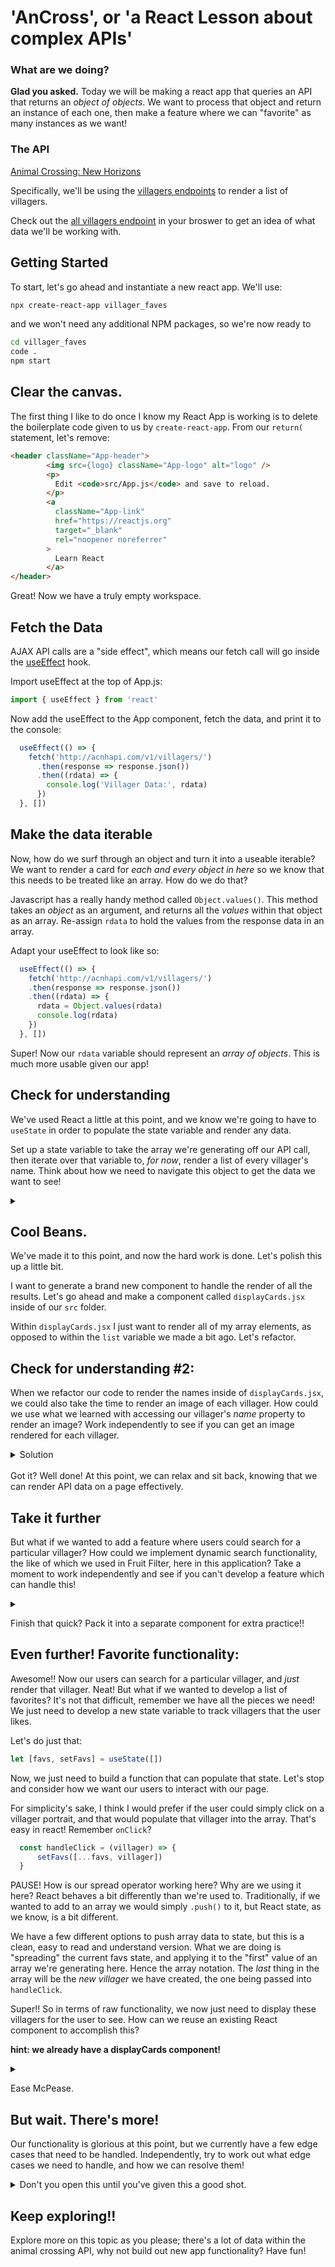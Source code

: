 # 'AnCross', or 'a React Lesson about complex APIs'

### What are we doing?

**Glad you asked.** Today we will be making a react app that queries an API that returns an *object of objects*. We want to process that object and return an instance of each one, then make a feature where we can "favorite" as many instances as we want!

### The API

[Animal Crossing: New Horizons](https://acnhapi.com/doc)

Specifically, we'll be using the [villagers endpoints](https://acnhapi.com/doc#tag/Villagers) to render a list of villagers.

Check out the [all villagers endpoint](http://acnhapi.com/v1/villagers/) in your broswer to get an idea of what data we'll be working with.

## Getting Started

To start, let's go ahead and instantiate a new react app. We'll use:
``` bash
npx create-react-app villager_faves
```
and we won't need any additional NPM packages, so we're now ready to 
``` bash
cd villager_faves
code .
npm start
```

## Clear the canvas.

The first thing I like to do once I know my React App is working is to delete the boilerplate code given to us by `create-react-app`. From our `return(` statement, let's remove:
``` html
<header className="App-header">
        <img src={logo} className="App-logo" alt="logo" />
        <p>
          Edit <code>src/App.js</code> and save to reload.
        </p>
        <a
          className="App-link"
          href="https://reactjs.org"
          target="_blank"
          rel="noopener noreferrer"
        >
          Learn React
        </a>
</header>
```

Great! Now we have a truly empty workspace.

## Fetch the Data

AJAX API calls are a "side effect", which means our fetch call will go inside the [useEffect](https://reactjs.org/docs/hooks-effect.html) hook.

Import useEffect at the top of App.js:

``` js
import { useEffect } from 'react'
```

Now add the useEffect to the App component, fetch the data, and print it to the console:

``` js
  useEffect(() => {
    fetch('http://acnhapi.com/v1/villagers/')
      .then(response => response.json())
      .then((rdata) => {
        console.log('Villager Data:', rdata)
      })
  }, [])
  ```

## Make the data iterable

Now, how do we surf through an object and turn it into a useable iterable? We want to render a card for *each and every object in here* so we know that this needs to be treated like an array. How do we do that?

Javascript has a really handy method called `Object.values()`. This method takes an *object* as an argument, and returns all the *values* within that object as an array. Re-assign `rdata` to hold the values from the response data in an array.

Adapt your useEffect to look like so:
``` js
  useEffect(() => {
    fetch('http://acnhapi.com/v1/villagers/')
    .then(response => response.json())
    .then((rdata) => {
      rdata = Object.values(rdata)
      console.log(rdata)
    })
  }, [])
```

Super! Now our `rdata` variable should represent an *array of objects*. This is much more usable given our app!

## Check for understanding

We've used React a little at this point, and we know we're going to have to `useState` in order to populate the state variable and render any data.

Set up a state variable to take the array we're generating off our API call, then iterate over that variable to, *for now*, render a list of every villager's name. Think about how we need to navigate this object to get the data we want to see!

<details>
<summary></summary>
at the top

```js
let [data, setData] = useState({hits: []})
```

Adapt the useEffect:

```js
  useEffect(() => {
    fetch('http://acnhapi.com/v1/villagers/')
      .then(response => response.json())
      .then((rdata) => {
        rdata = Object.values(rdata)
        setData({hits: rdata})
      })
  }, [])
```

```js
    let list = data.hits.map((villager, i) => {
        return(
            <p>{villager.name['name-USen']}</p>
        )
    })
```

</details>

## Cool Beans.

We've made it to this point, and now the hard work is done. Let's polish this up a little bit.

I want to generate a brand new component to handle the render of all the results. Let's go ahead and make a component called `displayCards.jsx` inside of our `src` folder.

Within `displayCards.jsx` I just want to render all of my array elements, as opposed to within the `list` variable we made a bit ago. Let's refactor.

## Check for understanding #2:
When we refactor our code to render the names inside of ```displayCards.jsx```, we could also take the time to render an image of each villager. How could we use what we learned with accessing our villager's *name* property to render an image?
Work independently to see if you can get an image rendered for each villager.

<details>
<summary>Solution</summary>

Inside of `displayCards.jsx`

```js
  <div>
      {props.data.map((villager, i) => {
          return (
          <div key={i} className="villagerCard">
              <img className="villagerPic" src={villager['image_uri']} alt={villager.name['name-USen']} />
              <p>{villager.name['name-USen']}</p>
          </div>
          )
      })}
  </div>
```
</details>
<br>
Got it? Well done!
At this point, we can relax and sit back, knowing that we can render API data on a page effectively.

## Take it further

But what if we wanted to add a feature where users could search for a particular villager? How could we implement dynamic search functionality, the like of which we used in Fruit Filter, here in this application? Take a moment to work independently and see if you can't develop a feature which can handle this!

<details>
<summary></summary>


```js
  const dynamicSearch = () => {
      return data.hits.filter(villager => villager.name['name-USen'].toLowerCase().includes(search.toLowerCase()))
  }
```

and within the return...

```js
  <div className="searchBox">
    <input type="text" value={search} onChange={handleChange} />
  </div>
```

</details>

Finish that quick? Pack it into a separate component for extra practice!!

## Even further! Favorite functionality:

Awesome!! Now our users can search for a particular villager, and *just* render that villager. Neat! 
But what if we wanted to develop a list of favorites? It's not that difficult, remember we have all the pieces we need! We just need to develop a new state variable to track villagers that the user likes.

Let's do just that:
```js
let [favs, setFavs] = useState([])
```
Now, we just need to build a function that can populate that state. Let's stop and consider how we want our users to interact with our page.

For simplicity's sake, I think I would prefer if the user could simply click on a villager portrait, and that would populate that villager into the array. That's easy in react! Remember `onClick`?

```js
  const handleClick = (villager) => {
      setFavs([...favs, villager])
  }
```

PAUSE! How is our spread operator working here? Why are we using it here? 
React behaves a bit differently than we're used to. Traditionally, if we wanted to add to an array we would simply `.push()` to it, but React state, as we know, is a bit different.

We have a few different options to push array data to state, but this is a clean, easy to read and understand version. What we are doing is "spreading" the current favs state, and applying it to the "first" value of an array we're generating here. Hence the array notation. The *last* thing in the array will be the *new villager* we have created, the one being passed into `handleClick`.

Super!! So in terms of raw functionality, we now just need to display these villagers for the user to see. How can we reuse an existing React component to accomplish this?

**hint: we already have a displayCards component!**

<details>
<summary></summary>
In app.js...

```js
  <div className="favBox">
        <DisplayCards data={favs} />
  </div>

```

</details>

Ease McPease.

## But wait. There's more!

Our functionality is glorious at this point, but we currently have a few edge cases that need to be handled. Independently, try to work out what edge cases we need to handle, and how we can resolve them!

<details>
<summary>Don't you open this until you've given this a good shot.</summary>
First issue: We can send a villager to our faves array multiple times. While it does resemble my preference of having 45 instances of Chevre as my "favorite villagers" it's actually a fairly poor user experience. Here's how I might fix it:

```js
  const handleClick = (villager) => {
    if(!favs.includes(villager)){
      setFavs([...favs, villager])
    }
  }
```

simple enough!

Second issue: if we click a villager inside of our "faves" display, it results in an error. This is because we do *not* want onClick functionality for our faves to share the onClick functionality with our standard display. There are great ways to fix this, but here's a lazy solution that will easily patch right over:

```js
//in app.js
 <div>
    <DisplayCards clickie={true} handleClick={handleClick} data={dynamicSearch()}/>
  </div>
  <div className="favBox">
    <DisplayCards clickie={false} data={favs} />
  </div>
```
Simple enough, I've added a boolean value as props to each of my displayCards components. Now let's handle the logic on the DisplayCards end.

```js
// in DisplayCards.js
<div key={i} className="villagerCard" onClick={() => props.clickie ? props.handleClick(villager) : null}>
  <img className="villagerPic" src={villager['image_uri']} alt={villager.name['name-USen']} />
  <p>{villager.name['name-USen']}</p>
</div>

```

Again, there are other solutions to this problem! But in this case, we've patched right over the error. If "clickie" is true, great! Run the handleClick. However, if it is *not* then the computer will not even make the attempt to run the function. The onClick behavior resolves to `null`.

</details>

## Keep exploring!!

Explore more on this topic as you please; there's a lot of data within the animal crossing API, why not build out new app functionality? Have fun!
